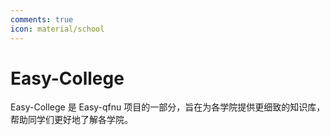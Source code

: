 ```yaml
---
comments: true
icon: material/school
---
```


# Easy-College

Easy-College 是 Easy-qfnu 项目的一部分，旨在为各学院提供更细致的知识库，帮助同学们更好地了解各学院。
